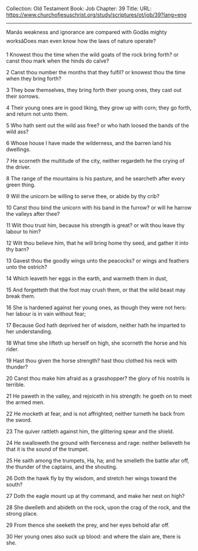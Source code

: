 Collection: Old Testament
Book: Job
Chapter: 39
Title: 
URL: https://www.churchofjesuschrist.org/study/scriptures/ot/job/39?lang=eng

---

Manâs weakness and ignorance are compared with Godâs mighty worksâDoes man even know how the laws of nature operate?

1 Knowest thou the time when the wild goats of the rock bring forth? or canst thou mark when the hinds do calve?

2 Canst thou number the months that they fulfil? or knowest thou the time when they bring forth?

3 They bow themselves, they bring forth their young ones, they cast out their sorrows.

4 Their young ones are in good liking, they grow up with corn; they go forth, and return not unto them.

5 Who hath sent out the wild ass free? or who hath loosed the bands of the wild ass?

6 Whose house I have made the wilderness, and the barren land his dwellings.

7 He scorneth the multitude of the city, neither regardeth he the crying of the driver.

8 The range of the mountains is his pasture, and he searcheth after every green thing.

9 Will the unicorn be willing to serve thee, or abide by thy crib?

10 Canst thou bind the unicorn with his band in the furrow? or will he harrow the valleys after thee?

11 Wilt thou trust him, because his strength is great? or wilt thou leave thy labour to him?

12 Wilt thou believe him, that he will bring home thy seed, and gather it into thy barn?

13 Gavest thou the goodly wings unto the peacocks? or wings and feathers unto the ostrich?

14 Which leaveth her eggs in the earth, and warmeth them in dust,

15 And forgetteth that the foot may crush them, or that the wild beast may break them.

16 She is hardened against her young ones, as though they were not hers: her labour is in vain without fear;

17 Because God hath deprived her of wisdom, neither hath he imparted to her understanding.

18 What time she lifteth up herself on high, she scorneth the horse and his rider.

19 Hast thou given the horse strength? hast thou clothed his neck with thunder?

20 Canst thou make him afraid as a grasshopper? the glory of his nostrils is terrible.

21 He paweth in the valley, and rejoiceth in his strength: he goeth on to meet the armed men.

22 He mocketh at fear, and is not affrighted; neither turneth he back from the sword.

23 The quiver rattleth against him, the glittering spear and the shield.

24 He swalloweth the ground with fierceness and rage: neither believeth he that it is the sound of the trumpet.

25 He saith among the trumpets, Ha, ha; and he smelleth the battle afar off, the thunder of the captains, and the shouting.

26 Doth the hawk fly by thy wisdom, and stretch her wings toward the south?

27 Doth the eagle mount up at thy command, and make her nest on high?

28 She dwelleth and abideth on the rock, upon the crag of the rock, and the strong place.

29 From thence she seeketh the prey, and her eyes behold afar off.

30 Her young ones also suck up blood: and where the slain are, there is she.
